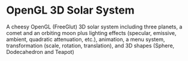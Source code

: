 OpenGL 3D Solar System
===================

A cheesy OpenGL (FreeGlut) 3D solar system including three planets, a comet and an orbiting moon plus lighting 
effects (specular, emissive, ambient, quadratic attenuation, etc.), animation, a menu system, transformation 
(scale, rotation, translation), and 3D shapes (Sphere, Dodecahedron and Teapot)
